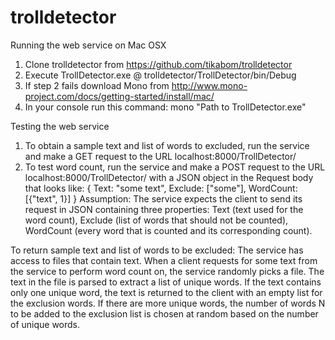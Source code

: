# trolldetector
Running the web service on Mac OSX
1. Clone trolldetector from https://github.com/tikabom/trolldetector
2. Execute TrollDetector.exe @ trolldetector/TrollDetector/bin/Debug
3. If step 2 fails download Mono from http://www.mono-project.com/docs/getting-started/install/mac/
4. In your console run this command: mono "Path to TrollDetector.exe"

Testing the web service
1. To obtain a sample text and list of words to excluded, run the service and make a GET request to the URL localhost:8000/TrollDetector/ 
2. To test word count, run the service and make a POST request to the URL localhost:8000/TrollDetector/ with a JSON object in the Request body that looks like:
  {
    Text: "some text",
    Exclude: ["some"],
    WordCount: [{"text", 1}]
  }
Assumption: The service expects the client to send its request in JSON containing three properties: Text (text used for the word count), Exclude (list of words that should not be counted), WordCount (every word that is counted and its corresponding count).

To return sample text and list of words to be excluded:
The service has access to files that contain text. When a client requests for some text from the service to perform word count on, the service randomly picks a file. The text in the file is parsed to extract a list of unique words. If the text contains only one unique word, the text is returned to the client with an empty list for the exclusion words. If there are more unique words, the number of words N to be added to the exclusion list is chosen at random based on the number of unique words. 
